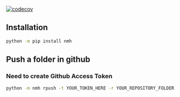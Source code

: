 [![codecov](https://codecov.io/gh/huytd2k/nmh/branch/main/graph/badge.svg?token=Y1B3K6II6J)](https://codecov.io/gh/huytd2k/nmh)
## Installation
```bash
python -m pip install nmh
```
## Push a folder in github
### Need to create Github Access Token
```bash
python -m nmh rpush -t YOUR_TOKEN_HERE -r YOUR_REPOSITORY_FOLDER
```
